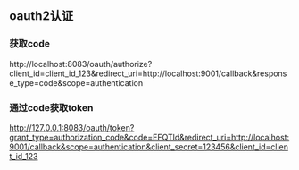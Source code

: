 ## oauth2认证

### 获取code

http://localhost:8083/oauth/authorize?client_id=client_id_123&redirect_uri=http://localhost:9001/callback&response_type=code&scope=authentication


### 通过code获取token


http://127.0.0.1:8083/oauth/token?grant_type=authorization_code&code=EFQTld&redirect_uri=http://localhost:9001/callback&scope=authentication&client_secret=123456&client_id=client_id_123
